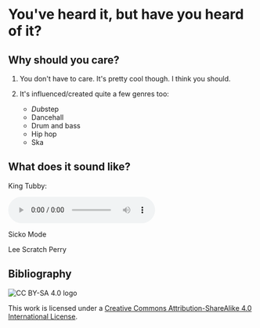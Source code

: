 # You've heard it, but have you heard of it?

## Why should you care?

1) You don't have to care. It's pretty cool though. I think you should.

2) It's influenced/created quite a few genres too:
    - *Dub*step
    - Dancehall
    - Drum and bass
    - Hip hop
    - Ska

## What does it sound like?

King Tubby:

<audio controls="controls">
  <source type="audio/wav" src="King-Tubby.wav"></source>
  <p>Your browser does not support the audio element.</p>
</audio>

Sicko Mode

Lee Scratch Perry

## Bibliography

![CC BY-SA 4.0 logo](https://i.creativecommons.org/l/by-sa/4.0/88x31.png)

This work is licensed under a [Creative Commons Attribution-ShareAlike 4.0 International License](http://creativecommons.org/licenses/by-sa/4.0/).
